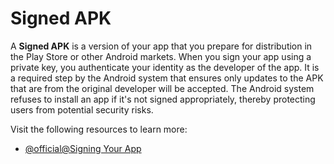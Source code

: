# Signed APK

A **Signed APK** is a version of your app that you prepare for distribution in the Play Store or other Android markets. When you sign your app using a private key, you authenticate your identity as the developer of the app. It is a required step by the Android system that ensures only updates to the APK that are from the original developer will be accepted. The Android system refuses to install an app if it's not signed appropriately, thereby protecting users from potential security risks.

Visit the following resources to learn more:

- [@official@Signing Your App](https://developer.android.com/studio/publish/app-signing)
